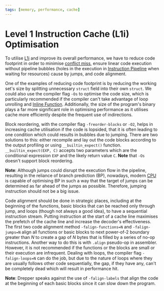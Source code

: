 ```yaml
---
tags: [memory, performance, cache]
---
```


# Level 1 Instruction Cache (L1i) Optimisation

To utilise [L1i](202403191017.md) and improve its overall performance, we have
to reduce code footprint in order to minimise [conflict miss](202407211220.md),
ensure linear code execution without pipeline bubbles (holes in the execution in
[Instruction Pipeline](202403292159.md) when waiting for resources) cause by
jumps, and code alignment.

One of the examples of reducing code footprint is by reducing the working set's
size by splitting unnecessary `struct` field into their own `struct`. We could
also use the compiler flag `-Os` to optimise the code size, which is
particularly recommended if the compiler can't take advantage of loop unrolling
and [Inline Function](202205171916.md). Additionally, the size of the program's
binary plays a far more significant role in optimising performance as it
utilises cache more efficiently despite the frequent use of indirections.

Block reordering, with the compiler flag `-freorder-blocks` or `-O2`, helps in
increasing cache utilisation if the code is lopsided, that it is often leading
to one condition which could results in bubbles due to jumping. There are two
solutions to this: either recompile and lay out the code blocks according to the
output profiling or using `__builtin_expect()` function. `__builtin_expect(EXP,
C)` accepts two parameters which are the conditional expression `EXP` and the
likely return value `C`. **Note** that `-Os` doesn't support block reordering. 

**Note**: Although jumps could disrupt the execution flow in the pipeline,
resulting in the reliance of branch prediction (BP), nowadays, modern
[CPU](202403151651.md) is capable of optimising BP in such a way that the target
of jumps can be determined as far ahead of the jumps as possible. Therefore,
jumping instruction should not be a big issue.

Code alignment should be done in strategic places, including at the beginning of
the functions, basic blocks that can be reached only through jump, and loops
(though not always a good idea), to have a sequential instruction stream.
Putting instruction at the start of a cache line maximises the prefetch of the
cache line and increase the decoder's effectiveness. The first two code
alignment method `-falign-functions=N` and `-falign-jumps=N` align all functions
or basic blocks to next power-of-2 boundary greater than $N$ to create a gap of
$N$ bytes that is filled by a series of no-op instructions. Another way to do
this is with `.align` pseudo-op in assembler. However, it is not recommended if
the functions or the blocks are small or their execution are infrequent. Dealing
with loops, the compiler flag `-falign-loops=N` can do the job, but due to the
nature of loops where they are usually follows other code sequentially, the gap,
if they have any, can't be completely dead which will result in performance hit.

**Note**: Drepper speaks against the use of `-falign-labels` that align the code
at the beginning of each basic blocks since it can slow down the program.
